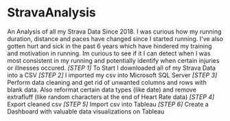 # StravaAnalysis
An Analysis of all my Strava Data Since 2018. I was curious how my running duration, distance and paces have changed since I started running. I've also gotten hurt and sick in the past 6 years which have hindered my training and motivation in running. Im curious to see if it I can detect when I was most consistent in my running and potentially identify when certain injuries or illnesses occured.
*[STEP 1]*
To Start I downloaded all of my Strava Data into a CSV
*[STEP 2]*
I imported my csv into Microsoft SQL Server
*[STEP 3]*
Perform data cleaning and get rid of unwanted columns and rows with blank data. Also reformat certain data types (like date) and remove extrafluff (like random characters at the end of Heart Rate data)
*[STEP 4]*
Export cleaned csv
*[STEP 5]*
Import csv into Tableau
*[STEP 6]*
Create a Dashboard with valuable data visualizations on Tableau
